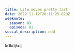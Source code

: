 ```yaml
---
title: Life moves pretty fast
date: 2022-11-12T20:11:25.829Z
weeknote:
  season: 03
  episode: 01
social_description: ddd
---
```

kdkdjkdj

